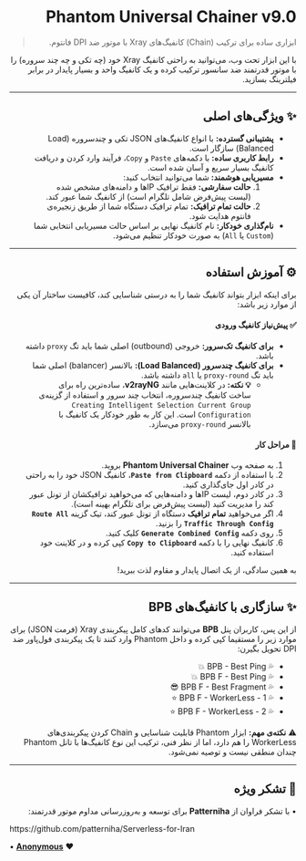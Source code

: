 <div dir="rtl">

# Phantom Universal Chainer v9.0

> ابزاری ساده برای ترکیب (Chain) کانفیگ‌های Xray با موتور ضد DPI فانتوم.

با این ابزار تحت وب، می‌توانید به راحتی کانفیگ Xray خود (چه تکی و چه چند سروره) را با موتور قدرتمند ضد سانسور ترکیب کرده و یک کانفیگ واحد و بسیار پایدار در برابر فیلترینگ بسازید.

---

## ✨ ویژگی‌های اصلی

* **پشتیبانی گسترده:** با انواع کانفیگ‌های JSON تکی و چندسروره (Load Balanced) سازگار است.
* **رابط کاربری ساده:** با دکمه‌های `Paste` و `Copy`، فرآیند وارد کردن و دریافت کانفیگ بسیار سریع و آسان شده است.
* **مسیریابی هوشمند:** شما می‌توانید انتخاب کنید:
    1.  **حالت سفارشی:** فقط ترافیک IPها و دامنه‌های مشخص شده (لیست پیش‌فرض شامل تلگرام است) از کانفیگ شما عبور کند.
    2.  **حالت تمام ترافیک:** تمام ترافیک دستگاه شما از طریق زنجیره‌ی فانتوم هدایت شود.
* **نام‌گذاری خودکار:** نام کانفیگ نهایی بر اساس حالت مسیریابی انتخابی شما (`Custom` یا `All`) به صورت خودکار تنظیم می‌شود.

---

## ⚙️ آموزش استفاده

برای اینکه ابزار بتواند کانفیگ شما را به درستی شناسایی کند، کافیست ساختار آن یکی از موارد زیر باشد:

#### ✅ پیش‌نیاز کانفیگ ورودی

* **برای کانفیگ تک‌سرور:** خروجی (outbound) اصلی شما باید تگ `proxy` داشته باشد.
* **برای کانفیگ چندسرور (Load Balanced):** بالانسر (balancer) اصلی شما باید تگ `proxy-round` یا `all` داشته باشد.
    * **💡 نکته:** در کلاینت‌هایی مانند **v2rayNG**، ساده‌ترین راه برای ساخت کانفیگ چندسروره، انتخاب چند سرور و استفاده از گزینه‌ی `Creating Intelligent Selection Current Group Configuration` است. این کار به طور خودکار یک کانفیگ با بالانسر `proxy-round` می‌سازد.

#### 📝 مراحل کار

1.  به صفحه وب **Phantom Universal Chainer** بروید.
2.  با استفاده از دکمه **`Paste from Clipboard`**، کانفیگ JSON خود را به راحتی در کادر اول جای‌گذاری کنید.
3.  در کادر دوم، لیست IPها و دامنه‌هایی که می‌خواهید ترافیکشان از تونل عبور کند را مدیریت کنید (لیست پیش‌فرض برای تلگرام بهینه است).
4.  اگر می‌خواهید **تمام ترافیک** دستگاه از تونل عبور کند، تیک گزینه **`Route All Traffic Through Config`** را بزنید.
5.  روی دکمه **`Generate Combined Config`** کلیک کنید.
6.  کانفیگ نهایی را با دکمه **`Copy to Clipboard`** کپی کرده و در کلاینت خود استفاده کنید.

به همین سادگی، از یک اتصال پایدار و مقاوم لذت ببرید!

---

## ✨ سازگاری با کانفیگ‌های BPB

از این پس، کاربران پنل **BPB** می‌توانند کدهای کامل پیکربندی Xray (فرمت JSON) برای موارد زیر را مستقیما کپی کرده و داخل Phantom وارد کنند تا یک پیکربندی فول‌پاور ضد DPI تحویل بگیرن:

* 💦 BPB - Best Ping 💥
* 💦 BPB F - Best Ping 💥
* 💦 BPB F - Best Fragment 😎
* 💦 BPB F - WorkerLess - 1 ⭐
* 💦 BPB F - WorkerLess - 2 ⭐

⚠️ **نکته‌ی مهم:**
ابزار Phantom قابلیت شناسایی و Chain کردن پیکربندی‌های WorkerLess را هم دارد، اما از نظر فنی، ترکیب این نوع کانفیگ‌ها با تانل Phantom چندان منطقی نیست و توصیه نمی‌شود.

---

## 🙏 تشکر ویژه

</div>

<p dir="rtl">• با تشکر فراوان از <strong>Patterniha</strong> برای توسعه و به‌روزرسانی مداوم موتور قدرتمند:</p>
<p dir="ltr">https://github.com/patterniha/Serverless-for-Iran</p>
<p dir="ltr">• <a href="https://t.me/BXAMbot" target="_blank" rel="noopener noreferrer"><strong>Anonymous</strong></a> ❤️</p>